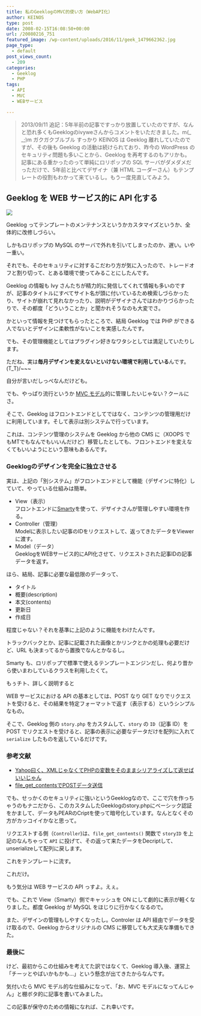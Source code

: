 ```yaml
---
title: 私のGeeklogのMVC的使い方（WebAPI化）
author: KEINOS
type: post
date: 2008-02-15T16:08:50+00:00
url: /20080216_751
featured_image: /wp-content/uploads/2016/11/geek_1479662362.jpg
page_type:
  - default
post_views_count:
  - 209
categories:
  - Geeklog
  - PHP
tags:
  - API
  - MVC
  - WEBサービス

---
```

> 2013/09/11 追記：5年半前の記事ですっかり放置していたのですが、なんと恐れ多くもGeeklogのivyweさんからコメントをいただきました。m(_ _;)m ガクガクブルブル
すっかり KEINOS は Geeklog 離れしていたのですが、その後も Geeklog の活動は続けられており、昨今の WordPress のセキュリティ問題も多いことから、Geeklog を再考するのもアリかも。
記事にある重かったのって単純にロリポップの SQL サーバがダメダメだっただけで、5年前と比べてデザイナ（兼 HTML コーダーさん）もテンプレートの役割もわかって来ているし。もう一度見直してみよう。

## Geeklog を WEB サービス的に API 化する

![](https://blog.keinos.com/wordpress/wp-content/uploads/2016/11/geek_1479662362-238x300.jpg)

Geeklog ってテンプレートのメンテナンスというかカスタマイズというか、全体的に改修しづらい。

しかもロリポップの MySQL のサーバで外れを引いてしまったのか、遅い。いやー重い。

それでも、そのセキュリティに対するこだわり方が気に入ったので、トレードオフと割り切って、とある環境で使ってみることにしたんです。

Geeklog の情報も Ivy さんたちが精力的に発信してくれて情報も多いのですが、記事のタイトルにすべてサイト名が頭に付いているため検索しづらかったり、サイトが崩れて見れなかったり、説明がデザイナさんではわかりづらかったりで、その都度「どういうことか」と聞かれそうなのも大変でさ。

かといって情報を見つけてもらったところで、結局 Geeklog では PHP ができる人でないとデザインに柔軟性がないことを実感したんです。

でも、その管理機能としてはプラグイン好きなワタシとしては満足していたりします。

ただね、実は**毎月デザインを変えないといけない環境で利用している**んです。(T_T)/~~~

自分が言いだしっぺなんだけども。

でも、やっぱり流行というか [MVC モデル](http://ja.wikipedia.org/wiki/Model_View_Controller)的に管理したいじゃない？クールにさ。

そこで、Geeklog はフロントエンドとしてではなく、コンテンツの管理用だけに利用しています。そして表示は別システムで行っています。

これは、コンテンツ管理のシステムを Geeklog から他の CMS に（XOOPS でもMTでもなんでもいいんだけど）移管したとしても、フロントエンドを変えなくてもいいようにという意味もあるんです。

### Geeklogのデザインを完全に独立させる

実は、上記の「別システム」がフロントエンドとして機能（デザインに特化）していて、やっている仕組みは簡単。

- View（表示）<br /> フロントエンドに<a href="http://smarty.karakuriya.biz/smarty/000325.html">Smarty</a>を使って、デザイナさんが管理しやすい環境を作る。
- Controller（管理）<br /> Modelに表示したい記事のIDをリクエストして、返ってきたデータをViewerに渡す。
- Model（データ）<br /> GeeklogをWEBサービス的にAPI化させて、リクエストされた記事IDの記事データを返す。

ほら、結局、記事に必要な最低限のデータって、

- タイトル
- 概要(description)
- 本文(contents)
- 更新日
- 作成日

程度じゃない？それを基準に上記のように機能をわけたんです。

トラックバックとか、記事に記載された画像とかリンクとかの処理も必要だけど、URL も決まってるから置換でなんとかなるし。

Smarty も、ロリポップで標準で使えるテンプレートエンジンだし、何より昔から使いまわしているクラスを利用したくて。

もぅチト、詳しく説明すると

WEB サービスにおける API の基本としては、POST なり GET なりでリクエストを受けると、その結果を特定フォーマットで返す（表示する）というシンプルなもの。

そこで、Geeklog 側の `story.php` をカスタムして、`story` の `ID`（記事 ID）を POST でリクエストを受けると、記事の表示に必要なデータだけを配列に入れて `serialize` したものを返しているだけです。

### 参考文献

- [Yahoo曰く、XMLじゃなくてPHPの変数をそのままシリアライズして返せばいいじゃん](http://neta.ywcafe.net/000544.html)
- [file_get_contentsでPOSTデータ送信](http://d.hatena.ne.jp/ryster/20070907/1189148449)

でも、せっかくのセキュリティに強いというGeeklogなので、ここで穴を作っちゃうのもナニだから、このカスタムしたGeeklogのstory.phpにベーシック認証をかまして、データもPEARのCriptを使って暗号化しています。なんとなくその方がカッコイイかなと思って。

リクエストする側（`Controller`)は、`file_get_contents()` 関数で `storyID` を上記のなんちゃって `API` に投げて、その返って来たデータをDecriptして、unserializeして配列に戻します。

これをテンプレートに流す。

これだけ。

もう気分は WEB サービスの API っすよ。えぇ。

でも、これで View（Smarty）側でキャッシュを ON にして劇的に表示が軽くなりました。都度 Geeklog が MySQL をほじりに行かなくなるので。

また、デザインの管理もしやすくなったし。Controler は API 経由でデータを受け取るので、Geeklog からオリジナルの CMS に移管しても大丈夫な準備もできた。

### 最後に

けど、最初からこの仕組みを考えてた訳ではなくて、Geeklog 導入後、運営上「チーッとやばいかもかも…」という懸念が出てきたからなんです。

気付いたら MVC モデル的な仕組みになって、「お、MVC モデルになってんじゃん」と棚ボタ的に記事を書いてみました。

この記事が保守のための情報になれば、これ幸いです。
